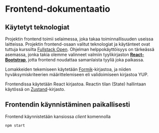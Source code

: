# Frontend-dokumentaatio

## Käytetyt teknologiat

Projektin frontend toimii selaimessa, joka takaa toiminnallisuuden useissa laitteissa. Projektin frontend-osaan valitut teknologiat ja käytänteet ovat tuttuja kurssilta [Fullstack Open](https://fullstackopen.com/). Ohjelman helppokäyttöisyys on tärkeässä asemassa, jonka takia olemme valinneet valmiin tyylikirjaston **[React-Bootstrap](https://react-bootstrap.github.io/)**, jotta frontend noudattaa samanlaista tyyliä joka paikassa.

Lomakkeiden tekemiseen käytetään [Formik](https://formik.org/)-kirjastoa, ja niiden hyväksymiskriteerien määrittelemiseen eli validoimiseen kirjastoa YUP.

Frontendissa käytetään React kirjastoa. Reactin tilan (State) hallintaan käytössä on [Zustand](https://github.com/pmndrs/zustand)-kirjasto.

## Frontendin käynnistäminen paikallisesti

Frontend käynnistetään kansiossa *client* komennolla

`npm start`
